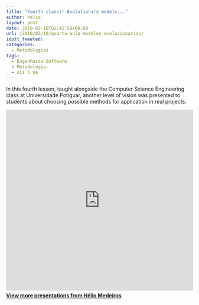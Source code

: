 ```yaml
---
title: "Fourth class!! Evolutionary models..."
author: helio
layout: post
date: 2010-03-10T02:42:59+00:00
url: /2010/03/10/quarta-aula-modelos-evolucionarios/
idptt_tweeted: 
categories:
  - Metodologias
tags:
  - Engenharia Software
  - Metodologia.
  - sis 5 na
---
```


In this fourth lesson, taught alongside the Computer Science Engineering class at Universidade Potiguar, another level of vision was presented to students about choosing possible methods for application in real projects. <div style="margin-bottom: 20px;">
<iframe src="https://www.slideshare.net/slideshow/embed_code/key/nsiybxGRHZeM7z" width="597" height="486" frameborder="0" marginwidth="0" marginheight="0" scrolling="no" style="border:1px solid #CCC; border-width:1px; margin-bottom:5px; max-width: 100%;" allowfullscreen></iframe>
</iframe>
<div style="margin-bottom:5px">
    <strong><a href="//www.slideshare.net/heliomedeiros" target="_blank">View more presentations from Hélio Medeiros</a></strong>
</div>
</div>